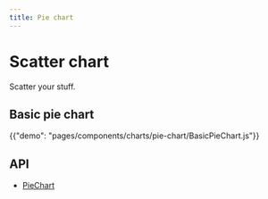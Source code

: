 ```yaml
---
title: Pie chart
---
```


# Scatter chart

<p class="description">Scatter your stuff.</p>

## Basic pie chart

{{"demo": "pages/components/charts/pie-chart/BasicPieChart.js"}}

## API

- [PieChart](/api/data-grid/pie-chart-props/)
